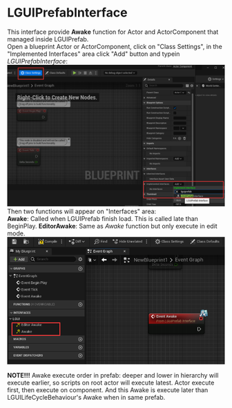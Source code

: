 # LGUIPrefabInterface
This interface provide **Awake** function for Actor and ActorComponent that managed inside LGUIPrefab.  
Open a blueprint Actor or ActorComponent, click on "Class Settings", in the "Implemented Interfaces" area click "Add" button and typein *LGUIPrefabInterface*:
![](./1.png)
Then two functions will appear on "Interfaces" area:  
**Awake**: Called when LGUIPrefab finish load. This is called late than BeginPlay. 
**EditorAwake**: Same as *Awake* function but only execute in edit mode.
![](./2.png)

**NOTE!!!**
Awake execute order in prefab: deeper and lower in hierarchy will execute earlier, so scripts on root actor will execute latest. Actor execute first, then execute on component. And this Awake is execute later than LGUILifeCycleBehaviour's Awake when in same prefab.